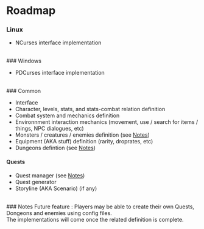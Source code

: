# Roadmap

### Linux

- NCurses interface implementation 

<br>
### Windows

- PDCurses interface implementation 

<br>
### Common

- Interface
- Character, levels, stats, and stats-combat relation definition
- Combat system and mechanics definition
- Environnment interaction mechanics (movement, use / search for items / things, NPC dialogues, etc)
- Monsters / creatures / enemies definition (see [Notes](#notes))
- Equipment (AKA stuff) definition (rarity, droprates, etc)
- Dungeons defintion (see [Notes](#notes))

#### Quests
- Quest manager (see [Notes](#notes))
- Quest generator
- Storyline (AKA Scenario) (if any)

<br>
### Notes
Future feature : Players may be able to create their own Quests, Dongeons and enemies using config files.<br>
The implementations will come once the related definition is complete.<br>